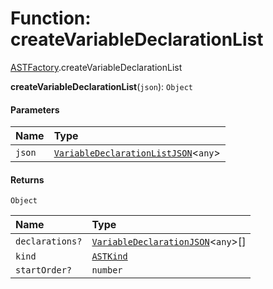 # Function: createVariableDeclarationList

[ASTFactory](/auto-docs/fixed-layout-editor/modules/ASTFactory.md).createVariableDeclarationList

**createVariableDeclarationList**(`json`): `Object`

#### Parameters

| Name | Type |
| :------ | :------ |
| `json` | [`VariableDeclarationListJSON`](/auto-docs/fixed-layout-editor/interfaces/VariableDeclarationListJSON.md)<`any`> |

#### Returns

`Object`

| Name | Type |
| :------ | :------ |
| `declarations?` | [`VariableDeclarationJSON`](/auto-docs/fixed-layout-editor/types/VariableDeclarationJSON.md)<`any`>\[] |
| `kind` | [`ASTKind`](/auto-docs/fixed-layout-editor/enums/ASTKind.md) |
| `startOrder?` | `number` |

